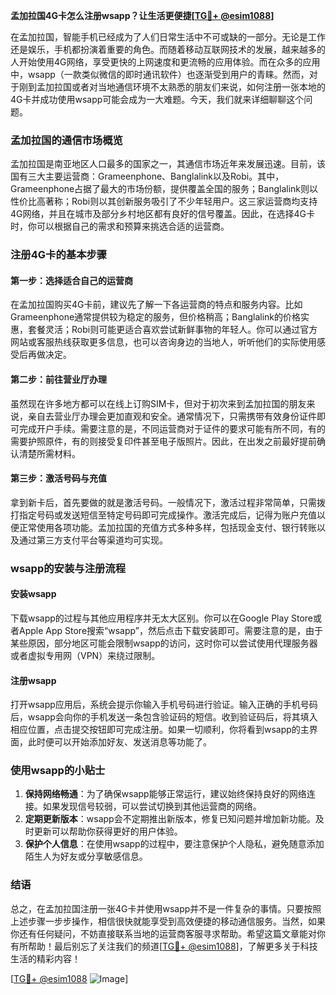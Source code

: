 **孟加拉国4G卡怎么注册wsapp？让生活更便捷[[TG💪+ @esim1088](https://t.me/s/esim1088)]**

在孟加拉国，智能手机已经成为了人们日常生活中不可或缺的一部分。无论是工作还是娱乐，手机都扮演着重要的角色。而随着移动互联网技术的发展，越来越多的人开始使用4G网络，享受更快的上网速度和更流畅的应用体验。而在众多的应用中，wsapp（一款类似微信的即时通讯软件）也逐渐受到用户的青睐。然而，对于刚到孟加拉国或者对当地通信环境不太熟悉的朋友们来说，如何注册一张本地的4G卡并成功使用wsapp可能会成为一大难题。今天，我们就来详细聊聊这个问题。

### 孟加拉国的通信市场概览

孟加拉国是南亚地区人口最多的国家之一，其通信市场近年来发展迅速。目前，该国有三大主要运营商：Grameenphone、Banglalink以及Robi。其中，Grameenphone占据了最大的市场份额，提供覆盖全国的服务；Banglalink则以性价比高著称；Robi则以其创新服务吸引了不少年轻用户。这三家运营商均支持4G网络，并且在城市及部分乡村地区都有良好的信号覆盖。因此，在选择4G卡时，你可以根据自己的需求和预算来挑选合适的运营商。

### 注册4G卡的基本步骤

#### 第一步：选择适合自己的运营商
在孟加拉国购买4G卡前，建议先了解一下各运营商的特点和服务内容。比如Grameenphone通常提供较为稳定的服务，但价格稍高；Banglalink的价格实惠，套餐灵活；Robi则可能更适合喜欢尝试新鲜事物的年轻人。你可以通过官方网站或客服热线获取更多信息，也可以咨询身边的当地人，听听他们的实际使用感受后再做决定。

#### 第二步：前往营业厅办理
虽然现在许多地方都可以在线上订购SIM卡，但对于初次来到孟加拉国的朋友来说，亲自去营业厅办理会更加直观和安全。通常情况下，只需携带有效身份证件即可完成开户手续。需要注意的是，不同运营商对于证件的要求可能有所不同，有的需要护照原件，有的则接受复印件甚至电子版照片。因此，在出发之前最好提前确认清楚所需材料。

#### 第三步：激活号码与充值
拿到新卡后，首先要做的就是激活号码。一般情况下，激活过程非常简单，只需拨打指定号码或发送短信至特定号码即可完成操作。激活完成后，记得为账户充值以便正常使用各项功能。孟加拉国的充值方式多种多样，包括现金支付、银行转账以及通过第三方支付平台等渠道均可实现。

### wsapp的安装与注册流程

#### 安装wsapp
下载wsapp的过程与其他应用程序并无太大区别。你可以在Google Play Store或者Apple App Store搜索“wsapp”，然后点击下载安装即可。需要注意的是，由于某些原因，部分地区可能会限制wsapp的访问，这时你可以尝试使用代理服务器或者虚拟专用网（VPN）来绕过限制。

#### 注册wsapp
打开wsapp应用后，系统会提示你输入手机号码进行验证。输入正确的手机号码后，wsapp会向你的手机发送一条包含验证码的短信。收到验证码后，将其填入相应位置，点击提交按钮即可完成注册。如果一切顺利，你将看到wsapp的主界面，此时便可以开始添加好友、发送消息等功能了。

### 使用wsapp的小贴士

1. **保持网络畅通**：为了确保wsapp能够正常运行，建议始终保持良好的网络连接。如果发现信号较弱，可以尝试切换到其他运营商的网络。
2. **定期更新版本**：wsapp会不定期推出新版本，修复已知问题并增加新功能。及时更新可以帮助你获得更好的用户体验。
3. **保护个人信息**：在使用wsapp的过程中，要注意保护个人隐私，避免随意添加陌生人为好友或分享敏感信息。

### 结语

总之，在孟加拉国注册一张4G卡并使用wsapp并不是一件复杂的事情。只要按照上述步骤一步步操作，相信很快就能享受到高效便捷的移动通信服务。当然，如果你还有任何疑问，不妨直接联系当地的运营商客服寻求帮助。希望这篇文章能对你有所帮助！最后别忘了关注我们的频道[[TG💪+ @esim1088](https://t.me/s/esim1088)]，了解更多关于科技生活的精彩内容！

[[TG💪+ @esim1088](https://t.me/s/esim1088) ![Image](https://i.postimg.cc/4NQfJmqS/Snipaste-2025-05-13-00-14-12.png)]